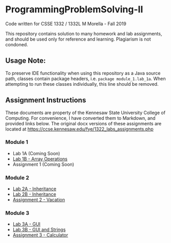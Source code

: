 # ProgrammingProblemSolving-II
Code written for CSSE 1332 / 1332L
M Morella - Fall 2019

This repository contains solution to many homework and lab assignments, and should be used only for reference and learning. Plagiarism is not condoned.

## Usage Note:
To preserve IDE functionality when using this repository as a Java source path, classes  contain package headers, i.e. `package module_1.lab_1a`. When attempting to run these classes individually, this line should be removed.

## Assignment Instructions
These documents are property of the Kennesaw State University College of Computing. For convenience, I have converted them to Markdown, and provided links below. The original docx versions of these assignments are located at https://ccse.kennesaw.edu/fye/1322_labs_assignments.php

### Module 1
* Lab 1A (Coming Soon)
* [Lab 1B - Array Operations](https://github.com/MozzarellaM/ProgrammingProblemSolving-II/blob/master/src/module_1/lab_1b/_Lab%201B%20-%20Search.md)
* Assignment 1 (Coming Soon)

### Module 2
* [Lab 2A - Inheritance](https://github.com/MozzarellaM/ProgrammingProblemSolving-II/blob/master/src/module_2/lab_2a/_Lab%202A%20-%20Inheritance.md)
* [Lab 2B - Inheritance](https://github.com/MozzarellaM/ProgrammingProblemSolving-II/blob/master/src/module_2/lab_2b/_Lab%202B%20-%20Abstract%20Classes.md)
* [Assignment 2 - Vacation](https://github.com/MozzarellaM/ProgrammingProblemSolving-II/blob/master/src/module_2/assignment_2/_Assignment%202%20-%20Vacation.md)

### Module 3
* [Lab 3A - GUI](https://github.com/MozzarellaM/ProgrammingProblemSolving-II/blob/master/src/module_3/lab_3a/_Lab%203A%20-%20GUI.md)
* [Lab 3B - GUI and Strings](https://github.com/MozzarellaM/ProgrammingProblemSolving-II/blob/master/src/module_3/lab_3b/_Lab%203B%20-%20GUI%20and%20Strings.md)
* [Assignment 3 - Calculator](https://github.com/MozzarellaM/ProgrammingProblemSolving-II/blob/master/src/module_3/assignment_3/_Assignment%203%20-%20Calculator.md)
